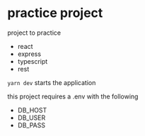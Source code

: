 # practice project
project to practice
- react
- express
- typescript
- rest

`yarn dev` starts the application

this project requires a .env with the following
- DB_HOST
- DB_USER
- DB_PASS